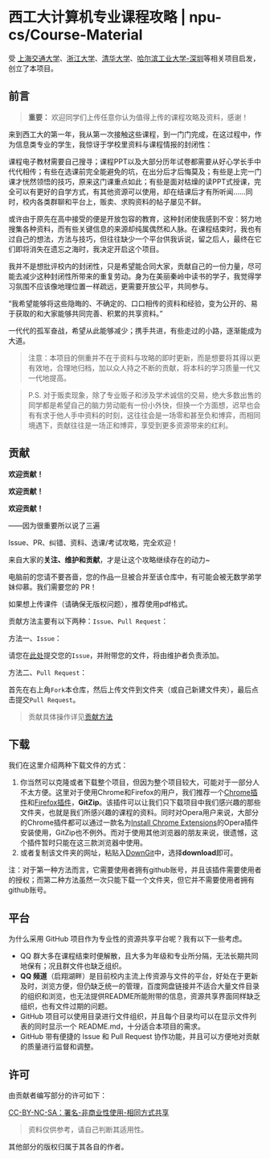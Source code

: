 # 西工大计算机专业课程攻略 | npu-cs/Course-Material

受 [上海交通大学](https://github.com/SurviveSJTU/SurviveSJTUManual)、[浙江大学](https://github.com/QSCTech/zju-icicles)、[清华大学](https://github.com/PKUanonym/REKCARC-TSC-UHT)、[哈尔滨工业大学-深圳](https://github.com/hewei2001/HITSZ-OpenCS)等相关项目启发，创立了本项目。

## 前言

> **重要：** 欢迎同学们上传任意你认为值得上传的课程攻略及资料，感谢！

来到西工大的第一年，我从第一次接触这些课程，到一门门完成，在这过程中，作为信息类专业的学生，我惊讶于学校里资料与课程情报的封闭性：

课程电子教材需要自己搜寻；课程PPT以及大部分历年试卷都需要从好心学长手中代代相传；有些在选课前完全能避免的坑，在出分后才后悔莫及；有些是上完一门课才恍然领悟的技巧，原来这门课重点如此；有些是面对枯燥的读PPT式授课，完全可以有更好的自学方式，有其他资源可以使用，却在结课后才有所听闻……同时，校内各类群聊和平台上，贩卖、求购资料的帖子屡见不鲜。

或许由于原先在高中接受的便是开放包容的教育，这种封闭使我感到不安：努力地搜集各种资料，而有些关键信息的来源却纯属偶然和人脉。在课程结束时，我也有过自己的想法，方法与技巧，但往往缺少一个平台供我诉说，留之后人，最终在它们即将消失在遗忘之海时，我决定开启这个项目。

我并不是想批评校内的封闭性，只是希望能合同大家，贡献自己的一份力量，尽可能去减少这种封闭性所带来的重复劳动。身为在美丽秦岭中读书的学子，我觉得学习氛围不应该像地理位置一样疏远，更需要开放公平，共同参与。

“我希望能够将这些隐晦的、不确定的、口口相传的资料和经验，变为公开的、易于获取的和大家能够共同完善、积累的共享资料。”

一代代的孤军奋战，希望从此能够减少；携手共进，有些走过的小路，逐渐能成为大道。

> 注意：本项目的侧重并不在于资料与攻略的即时更新，而是想要将其得以更有效地，合理地归档，加以众人持之不断的贡献，将本科的学习质量一代又一代地提高。

> P.S. 对于贩卖现象，除了专业贩子和涉及学术诚信的交易，绝大多数出售的同学都是希望自己的脑力劳动能有一份小外快，但换一个方面想，迟早也会有有求于他人手中资料的时刻，这往往会是一场零和甚至负和博弈，而相同境遇下，贡献往往是一场正和博弈，享受到更多资源带来的红利。

## 贡献

**欢迎贡献！**

**欢迎贡献！**

**欢迎贡献！**

——因为很重要所以说了三遍

Issue、PR、纠错、资料、选课/考试攻略，完全欢迎！

来自大家的**关注、维护和贡献**，才是让这个攻略继续存在的动力~

电脑前的您请不要吝啬，您的作品一旦被合并至该仓库中，有可能会被无数学弟学妹仰慕。我们需要您的 PR！

如果想上传课件（请确保无版权问题），推荐使用pdf格式。

贡献方法主要有以下两种：`Issue`、`Pull Request`：

方法一、`Issue`：

请您在[此处](https://github.com/npu-cs/SurviveNWPU-CSManual/issues/new)提交您的`Issue`，并附带您的文件，将由维护者负责添加。

方法二、`Pull Request`：

首先在右上角`Fork`本仓库，然后上传文件到文件夹（或自己新建文件夹），最后点击提交`Pull Request`。

> 贡献具体操作详见[贡献方法](https://github.com/npu-cs/Course-Material/blob/main/贡献方法.md)

## 下载

我们在这里介绍两种下载文件的方式：

1. 你当然可以克隆或者下载整个项目，但因为整个项目较大，可能对于一部分人不太方便。这里对于使用Chrome和Firefox的用户，我们推荐一个[Chrome插件](https://chrome.google.com/webstore/detail/gitzip-for-github/ffabmkklhbepgcgfonabamgnfafbdlkn?hl=en)和[Firefox插件](https://addons.mozilla.org/en-US/firefox/addon/gitzip/)，**GitZip**。该插件可以让我们只下载项目中我们感兴趣的那些文件夹，也就是我们所感兴趣的课程的资料。同时对Opera用户来说，大部分的Chrome插件都可以通过一款名为[Install Chrome Extensions](https://addons.opera.com/zh-cn/extensions/details/install-chrome-extensions/)的Opera插件安装使用，GitZip也不例外。而对于使用其他浏览器的朋友来说，很遗憾，这个插件暂时只能在这三款浏览器中使用。
2. 或者复制该文件夹的网址，粘贴入[DownGit](https://minhaskamal.github.io/DownGit/#/home)中，选择**download**即可。

注：对于第一种方法而言，它需要使用者拥有github账号，并且该插件需要使用者的授权；而第二种方法虽然一次只能下载一个文件夹，但它并不需要使用者拥有github账号。

## 平台 

为什么采用 GitHub 项目作为专业性的资源共享平台呢？我有以下一些考虑。

- QQ 群大多在课程结束时便解散，且大多为年级和专业所分隔，无法长期共同地保有；况且群文件也缺乏组织。
- **QQ 频道**（启翔湖畔）是目前校内主流上传资源与文件的平台，好处在于更新及时，浏览方便，但仍缺乏统一的管理，百度网盘链接并不适合大量文件目录的组织和浏览，也无法提供README所能附带的信息，资源共享界面同样缺乏组织，也有文件过期的问题。
- GitHub 项目可以使用目录进行文件组织，并且每个目录均可以在显示文件列表的同时显示一个 README.md，十分适合本项目的需求。
- GitHub 带有便捷的 Issue 和 Pull Request 协作功能，并且可以方便地对贡献的质量进行监督和调整。

## 许可

由贡献者编写部分的许可如下：

[CC-BY-NC-SA：署名-非商业性使用-相同方式共享](https://creativecommons.org/licenses/by-nc-sa/4.0/deed.zh)

> 资料仅供参考，请自己判断其适用性。

其他部分的版权归属于其各自的作者。
